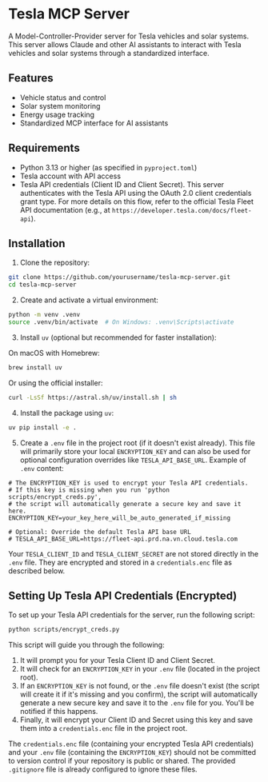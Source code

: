 # Tesla MCP Server

A Model-Controller-Provider server for Tesla vehicles and solar systems. This server allows Claude and other AI assistants to interact with Tesla vehicles and solar systems through a standardized interface.

## Features

- Vehicle status and control
- Solar system monitoring
- Energy usage tracking
- Standardized MCP interface for AI assistants

## Requirements

- Python 3.13 or higher (as specified in `pyproject.toml`)
- Tesla account with API access
- Tesla API credentials (Client ID and Client Secret). This server authenticates with the Tesla API using the OAuth 2.0 client credentials grant type. For more details on this flow, refer to the official Tesla Fleet API documentation (e.g., at `https://developer.tesla.com/docs/fleet-api`).

## Installation

1. Clone the repository:
```bash
git clone https://github.com/yourusername/tesla-mcp-server.git
cd tesla-mcp-server
```

2. Create and activate a virtual environment:
```bash
python -m venv .venv
source .venv/bin/activate  # On Windows: .venv\Scripts\activate
```

3. Install `uv` (optional but recommended for faster installation):

On macOS with Homebrew:
```bash
brew install uv
```

Or using the official installer:
```bash
curl -LsSf https://astral.sh/uv/install.sh | sh
```

4. Install the package using `uv`:
```bash
uv pip install -e .
```

5. Create a `.env` file in the project root (if it doesn't exist already). This file will primarily store your local `ENCRYPTION_KEY` and can also be used for optional configuration overrides like `TESLA_API_BASE_URL`.
Example of `.env` content:
```env
# The ENCRYPTION_KEY is used to encrypt your Tesla API credentials.
# If this key is missing when you run 'python scripts/encrypt_creds.py',
# the script will automatically generate a secure key and save it here.
ENCRYPTION_KEY=your_key_here_will_be_auto_generated_if_missing

# Optional: Override the default Tesla API base URL
# TESLA_API_BASE_URL=https://fleet-api.prd.na.vn.cloud.tesla.com
```
Your `TESLA_CLIENT_ID` and `TESLA_CLIENT_SECRET` are not stored directly in the `.env` file. They are encrypted and stored in a `credentials.enc` file as described below.

## Setting Up Tesla API Credentials (Encrypted)

To set up your Tesla API credentials for the server, run the following script:
```bash
python scripts/encrypt_creds.py
```
This script will guide you through the following:
1.  It will prompt you for your Tesla Client ID and Client Secret.
2.  It will check for an `ENCRYPTION_KEY` in your `.env` file (located in the project root).
3.  If an `ENCRYPTION_KEY` is not found, or the `.env` file doesn't exist (the script will create it if it's missing and you confirm), the script will automatically generate a new secure key and save it to the `.env` file for you. You'll be notified if this happens.
4.  Finally, it will encrypt your Client ID and Secret using this key and save them into a `credentials.enc` file in the project root.

The `credentials.enc` file (containing your encrypted Tesla API credentials) and your `.env` file (containing the `ENCRYPTION_KEY`) should not be committed to version control if your repository is public or shared. The provided `.gitignore` file is already configured to ignore these files.